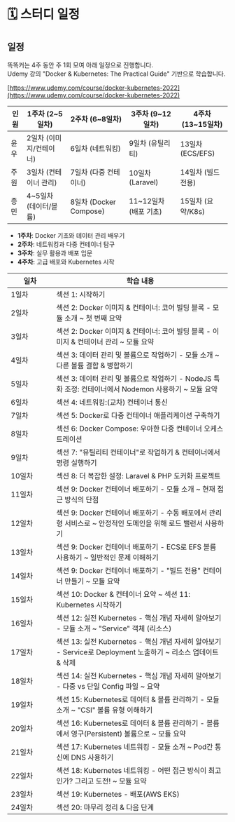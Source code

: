 # 🗓️ 스터디 일정

## 일정

똑똑커는 4주 동안 주 1회 모여 아래 일정으로 진행합니다.\
Udemy 강의 "Docker & Kubernetes: The Practical Guide" 기반으로 학습합니다.

[https://www.udemy.com/course/docker-kubernetes-2022](https://www.udemy.com/course/docker-kubernetes-2022)

| 인원 | 1주차 (2\~5일차)    | 2주차 (6\~8일차)         | 3주차 (9\~12일차)    | 4주차 (13\~15일차) |
| -- | --------------- | -------------------- | ---------------- | -------------- |
| 윤우 | 2일차 (이미지/컨테이너)  | 6일차 (네트워킹)           | 9일차 (유틸리티)       | 13일차 (ECS/EFS) |
| 주원 | 3일차 (컨테이너 관리)   | 7일차 (다중 컨테이너)        | 10일차 (Laravel)   | 14일차 (빌드 전용)   |
| 종민 | 4\~5일차 (데이터/볼륨) | 8일차 (Docker Compose) | 11\~12일차 (배포 기초) | 15일차 (요약/K8s)  |

* **1주차**: Docker 기초와 데이터 관리 배우기
* **2주차**: 네트워킹과 다중 컨테이너 탐구
* **3주차**: 실무 활용과 배포 입문
* **4주차**: 고급 배포와 Kubernetes 시작

<table><thead><tr><th width="88">일차</th><th>학습 내용</th></tr></thead><tbody><tr><td>1일차</td><td>섹션 1: 시작하기</td></tr><tr><td>2일차</td><td>섹션 2: Docker 이미지 &#x26; 컨테이너: 코어 빌딩 블록 - 모듈 소개 ~ 첫 번째 요약</td></tr><tr><td>3일차</td><td>섹션 2: Docker 이미지 &#x26; 컨테이너: 코어 빌딩 블록 - 이미지 &#x26; 컨테이너 관리 ~ 모듈 요약</td></tr><tr><td>4일차</td><td>섹션 3: 데이터 관리 및 볼륨으로 작업하기 - 모듈 소개 ~ 다른 볼륨 결합 &#x26; 병합하기</td></tr><tr><td>5일차</td><td>섹션 3: 데이터 관리 및 볼륨으로 작업하기 - NodeJS 특화 조정: 컨테이너에서 Nodemon 사용하기 ~ 모듈 요약</td></tr><tr><td>6일차</td><td>섹션 4: 네트워킹:(교차) 컨테이너 통신</td></tr><tr><td>7일차</td><td>섹션 5: Docker로 다중 컨테이너 애플리케이션 구축하기</td></tr><tr><td>8일차</td><td>섹션 6: Docker Compose: 우아한 다중 컨테이너 오케스트레이션</td></tr><tr><td>9일차</td><td>섹션 7: "유틸리티 컨테이너"로 작업하기 &#x26; 컨테이너에서 명령 실행하기</td></tr><tr><td>10일차</td><td>섹션 8: 더 복잡한 설정: Laravel &#x26; PHP 도커화 프로젝트</td></tr><tr><td>11일차</td><td>섹션 9: Docker 컨테이너 배포하기 - 모듈 소개 ~ 현재 접근 방식의 단점</td></tr><tr><td>12일차</td><td>섹션 9: Docker 컨테이너 배포하기 - 수동 배포에서 관리형 서비스로 ~ 안정적인 도메인을 위해 로드 밸런서 사용하기</td></tr><tr><td>13일차</td><td>섹션 9: Docker 컨테이너 배포하기 - ECS로 EFS 볼륨 사용하기 ~ 일반적인 문제 이해하기</td></tr><tr><td>14일차</td><td>섹션 9: Docker 컨테이너 배포하기 - "빌드 전용" 컨테이너 만들기 ~ 모듈 요약</td></tr><tr><td>15일차</td><td>섹션 10: Docker &#x26; 컨테이너 요약 ~ 섹션 11: Kubernetes 시작하기</td></tr><tr><td>16일차</td><td>섹션 12: 실전 Kubernetes - 핵심 개념 자세히 알아보기 - 모듈 소개 ~ "Service" 객체 (리소스)</td></tr><tr><td>17일차</td><td>섹션 13: 실전 Kubernetes - 핵심 개념 자세히 알아보기 - Service로 Deployment 노출하기 ~ 리소스 업데이트 &#x26; 삭제</td></tr><tr><td>18일차</td><td>섹션 14: 실전 Kubernetes - 핵심 개념 자세히 알아보기 - 다중 vs 단일 Config 파일 ~ 요약</td></tr><tr><td>19일차</td><td>섹션 15: Kubernetes로 데이터 &#x26; 볼륨 관리하기 - 모듈 소개 ~ "CSI" 볼륨 유형 이해하기</td></tr><tr><td>20일차</td><td>섹션 16: Kubernetes로 데이터 &#x26; 볼륨 관리하기 - 볼륨에서 영구(Persistent) 볼륨으로 ~ 모듈 요약</td></tr><tr><td>21일차</td><td>섹션 17: Kubernetes 네트워킹 - 모듈 소개 ~ Pod간 통신에 DNS 사용하기</td></tr><tr><td>22일차</td><td>섹션 18: Kubernetes 네트워킹 - 어떤 접근 방식이 최고인가? 그리고 도전! ~ 모듈 요약</td></tr><tr><td>23일차</td><td>섹션 19: Kubernetes - 배포(AWS EKS)</td></tr><tr><td>24일차</td><td>섹션 20: 마무리 정리 &#x26; 다음 단계</td></tr></tbody></table>
